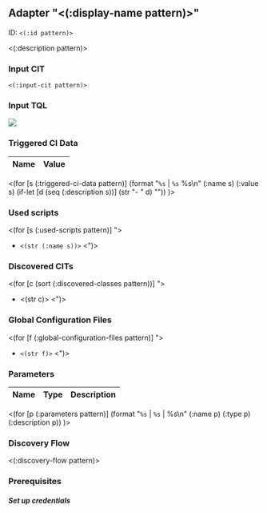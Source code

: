 ## Adapter "<(:display-name pattern)>"<a id="<(:id pattern)>"></a>

ID: `<(:id pattern)>`

<(:description pattern)>

### Input CIT

`<(:input-cit pattern)>`

### Input TQL

![](<(get-in pattern [:input-tql :file-path])>)

### Triggered CI Data

Name | Value
|:-------|:-------|
<(for [s (:triggered-ci-data pattern)]
(format "`%s` | `%s` %s\n" (:name s) (:value s) (if-let [d (seq (:description s))] (str "- " d) ""))
)>

### Used scripts

<(for [s (:used-scripts pattern)] ">
  * `<(str (:name s))>`
<")>

### Discovered CITs
<(for [c (sort (:discovered-classes pattern))] ">
  * <(str c)>
<")>

### Global Configuration Files

<(for [f (:global-configuration-files pattern)] ">
  * `<(str f)>`
<")>

### Parameters

Name | Type | Description
|:-------|:-------|:-------|
<(for [p (:parameters pattern)]
(format "`%s` | `%s` | %s\n" (:name p) (:type p) (:description p))
)>

### Discovery Flow

<(:discovery-flow pattern)>


### Prerequisites

##### Set up credentials
